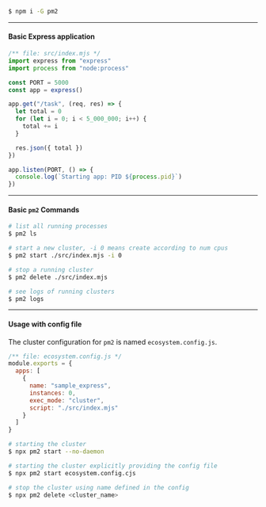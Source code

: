 ```bash
$ npm i -G pm2
```


---

#### Basic Express application
```js
/** file: src/index.mjs */
import express from "express"
import process from "node:process"

const PORT = 5000
const app = express()

app.get("/task", (req, res) => {
  let total = 0
  for (let i = 0; i < 5_000_000; i++) {
    total += i
  }

  res.json({ total })
})

app.listen(PORT, () => {
  console.log(`Starting app: PID ${process.pid}`)
}) 
```


---

#### Basic `pm2` Commands

```bash
# list all running processes
$ pm2 ls

# start a new cluster, -i 0 means create according to num cpus
$ pm2 start ./src/index.mjs -i 0

# stop a running cluster
$ pm2 delete ./src/index.mjs

# see logs of running clusters
$ pm2 logs
```


---

#### Usage with config file
The cluster configuration for `pm2` is named `ecosystem.config.js`. 

```js
/** file: ecosystem.config.js */
module.exports = {
  apps: [
    {
      name: "sample_express",
      instances: 0,
      exec_mode: "cluster",
      script: "./src/index.mjs"
    }
  ]
}
```

```bash
# starting the cluster
$ npx pm2 start --no-daemon

# starting the cluster explicitly providing the config file
$ npx pm2 start ecosystem.config.cjs

# stop the cluster using name defined in the config
$ npx pm2 delete <cluster_name>
```

